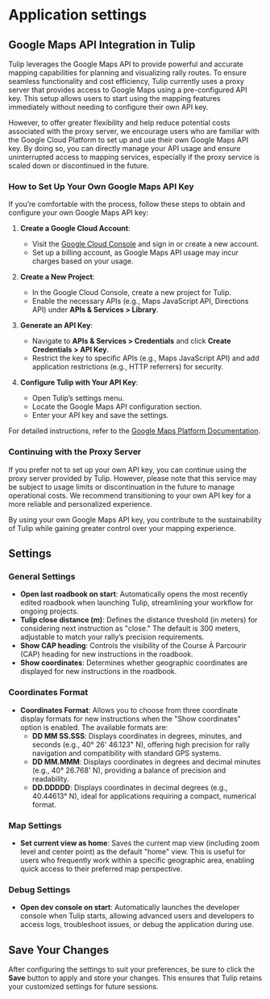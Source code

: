 # Application settings

## Google Maps API Integration in Tulip

Tulip leverages the Google Maps API to provide powerful and accurate mapping capabilities for planning and visualizing rally routes. To ensure seamless functionality and cost efficiency, Tulip currently uses a proxy server that provides access to Google Maps using a pre-configured API key. This setup allows users to start using the mapping features immediately without needing to configure their own API key.

However, to offer greater flexibility and help reduce potential costs associated with the proxy server, we encourage users who are familiar with the Google Cloud Platform to set up and use their own Google Maps API key. By doing so, you can directly manage your API usage and ensure uninterrupted access to mapping services, especially if the proxy service is scaled down or discontinued in the future.

### How to Set Up Your Own Google Maps API Key
If you’re comfortable with the process, follow these steps to obtain and configure your own Google Maps API key:

1. **Create a Google Cloud Account**:
   - Visit the [Google Cloud Console](https://console.cloud.google.com/) and sign in or create a new account.
   - Set up a billing account, as Google Maps API usage may incur charges based on your usage.

2. **Create a New Project**:
   - In the Google Cloud Console, create a new project for Tulip.
   - Enable the necessary APIs (e.g., Maps JavaScript API, Directions API) under **APIs & Services > Library**.

3. **Generate an API Key**:
   - Navigate to **APIs & Services > Credentials** and click **Create Credentials > API Key**.
   - Restrict the key to specific APIs (e.g., Maps JavaScript API) and add application restrictions (e.g., HTTP referrers) for security.

4. **Configure Tulip with Your API Key**:
   - Open Tulip’s settings menu.
   - Locate the Google Maps API configuration section.
   - Enter your API key and save the settings.

For detailed instructions, refer to the [Google Maps Platform Documentation](https://developers.google.com/maps/documentation).

### Continuing with the Proxy Server
If you prefer not to set up your own API key, you can continue using the proxy server provided by Tulip. However, please note that this service may be subject to usage limits or discontinuation in the future to manage operational costs. We recommend transitioning to your own API key for a more reliable and personalized experience.

By using your own Google Maps API key, you contribute to the sustainability of Tulip while gaining greater control over your mapping experience. 

## Settings

### General Settings
- **Open last roadbook on start**: Automatically opens the most recently edited roadbook when launching Tulip, streamlining your workflow for ongoing projects.
- **Tulip close distance (m)**: Defines the distance threshold (in meters) for considering next instruction as "close." The default is 300 meters, adjustable to match your rally’s precision requirements.
- **Show CAP heading**: Controls the visibility of the Course À Parcourir (CAP) heading for new instructions in the roadbook.
- **Show coordinates**: Determines whether geographic coordinates are displayed for new instructions in the roadbook. 

### Coordinates Format
- **Coordinates Format**: Allows you to choose from three coordinate display formats for new instructions when the "Show coordinates" option is enabled. The available formats are:
  - **DD MM SS.SSS**: Displays coordinates in degrees, minutes, and seconds (e.g., 40° 26' 46.123" N), offering high precision for rally navigation and compatibility with standard GPS systems.
  - **DD MM.MMM**: Displays coordinates in degrees and decimal minutes (e.g., 40° 26.768' N), providing a balance of precision and readability.
  - **DD.DDDDD**: Displays coordinates in decimal degrees (e.g., 40.44613° N), ideal for applications requiring a compact, numerical format.

### Map Settings
- **Set current view as home**: Saves the current map view (including zoom level and center point) as the default "home" view. This is useful for users who frequently work within a specific geographic area, enabling quick access to their preferred map perspective.

### Debug Settings
- **Open dev console on start**: Automatically launches the developer console when Tulip starts, allowing advanced users and developers to access logs, troubleshoot issues, or debug the application during use.

## Save Your Changes
After configuring the settings to suit your preferences, be sure to click the **Save** button to apply and store your changes. This ensures that Tulip retains your customized settings for future sessions.